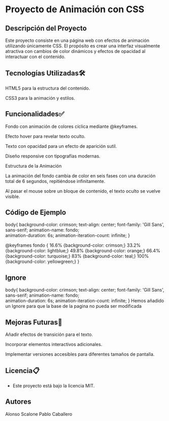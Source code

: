# Proyecto de Animación con CSS

## Descripción del Proyecto

Este proyecto consiste en una página web con efectos de animación utilizando únicamente CSS. El propósito es crear una interfaz visualmente atractiva con cambios de color dinámicos y efectos de opacidad al interactuar con el contenido.

## Tecnologías Utilizadas🛠️

HTML5 para la estructura del contenido.

CSS3 para la animación y estilos.

## Funcionalidades✅

Fondo con animación de colores cíclica mediante @keyframes.

Efecto hover para revelar texto oculto.

Texto con opacidad para un efecto de aparición sutil.

Diseño responsive con tipografías modernas.

Estructura de la Animación

La animación del fondo cambia de color en seis fases con una duración total de 6 segundos, repitiéndose infinitamente.

Al pasar el mouse sobre un bloque de contenido, el texto oculto se vuelve visible.

## Código de Ejemplo

body{
    background-color: crimson;
    text-align: center;
    font-family: 'Gill Sans', sans-serif;
    animation-name: fondo;   
    animation-duration: 6s;
    animation-iteration-count: infinite;
}

@keyframes fondo {
    16.6% {background-color: crimson;}
    33.2% {background-color: lightblue;}
    49.8% {background-color: orange;}
    66.4% {background-color: turquoise;}
    83% {background-color: teal;}
    100% {background-color: yellowgreen;}
}

## Ignore
body{
    background-color: crimson;
    text-align: center;
    font-family: 'Gill Sans', sans-serif; 
    animation-name: fondo;   
    animation-duration: 6s;
    animation-iteration-count: infinite;
}
Hemos añadido un Ignore para que la base de la pagina no pueda ser modificada

## Mejoras Futuras🚀

Añadir efectos de transición para el texto.

Incorporar elementos interactivos adicionales.

Implementar versiones accesibles para diferentes tamaños de pantalla.

## Licencia📋
- Este proyecto está bajo la licencia MIT.

## Autores
Alonso Scalone 
Pablo Caballero


